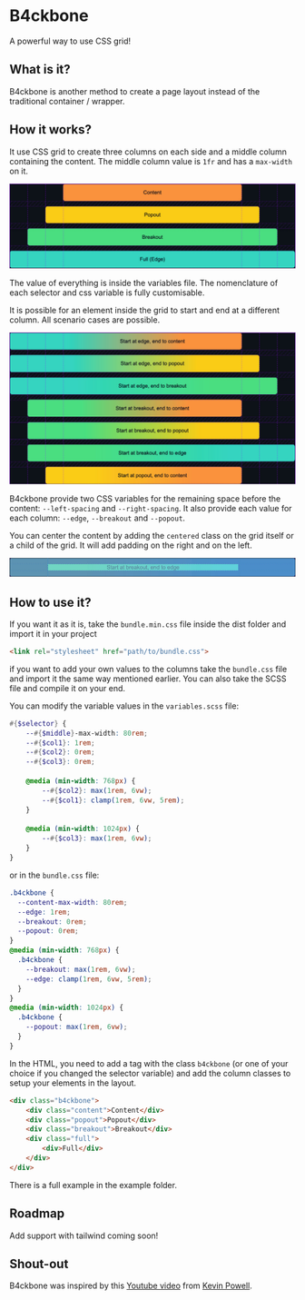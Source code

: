 # B4ckbone
A powerful way to use CSS grid!

## What is it?
B4ckbone is another method to create a page layout instead of the traditional container / wrapper.

## How it works?
It use CSS grid to create three columns on each side and a middle column containing the content. The middle column value is `1fr` and has a `max-width` on it.

![example](https://github.com/spicrd/b4ckbone/blob/assets/img1.jpg?raw=true)

The value of everything is inside the variables file. The nomenclature of each selector and css variable is fully customisable.

It is possible for an element inside the grid to start and end at a different column. All scenario cases are possible.

![different_sizes](https://github.com/spicrd/b4ckbone/blob/assets/img2.jpg?raw=true)

B4ckbone provide two CSS variables for the remaining space before the content: `--left-spacing` and `--right-spacing`. It also provide each value for each column: `--edge`, `--breakout` and `--popout`.

You can center the content by adding the `centered` class on the grid itself or a child of the grid. It will add padding on the right and on the left.

![Centered](https://github.com/spicrd/b4ckbone/blob/assets/img3.jpg?raw=true)

## How to use it?
If you want it as it is, take the `bundle.min.css` file inside the dist folder and import it in your project 
```html
<link rel="stylesheet" href="path/to/bundle.css">
```
if you want to add your own values to the columns take the `bundle.css` file and import it the same way mentioned earlier. You can also take the SCSS file and compile it on your end.

You can modify the variable values in the `variables.scss` file:
```scss
#{$selector} {
    --#{$middle}-max-width: 80rem;
    --#{$col1}: 1rem;
    --#{$col2}: 0rem;
    --#{$col3}: 0rem;

    @media (min-width: 768px) {
        --#{$col2}: max(1rem, 6vw);
        --#{$col1}: clamp(1rem, 6vw, 5rem);
    }

    @media (min-width: 1024px) {
        --#{$col3}: max(1rem, 6vw);
    }
}
```
or in the `bundle.css` file:
```css
.b4ckbone {
  --content-max-width: 80rem;
  --edge: 1rem;
  --breakout: 0rem;
  --popout: 0rem;
}
@media (min-width: 768px) {
  .b4ckbone {
    --breakout: max(1rem, 6vw);
    --edge: clamp(1rem, 6vw, 5rem);
  }
}
@media (min-width: 1024px) {
  .b4ckbone {
    --popout: max(1rem, 6vw);
  }
}
```
In the HTML, you need to add a tag with the class `b4ckbone` (or one of your choice if you changed the selector variable) and add the column classes to setup your elements in the layout.
```html
<div class="b4ckbone">
    <div class="content">Content</div>
    <div class="popout">Popout</div>
    <div class="breakout">Breakout</div>
    <div class="full">
        <div>Full</div>
    </div>
</div>
```
There is a full example in the example folder.

## Roadmap
Add support with tailwind coming soon!

## Shout-out
B4ckbone was inspired by this [Youtube video](https://youtu.be/c13gpBrnGEw?si=Glp5qkXwMVw_3Sje) from [Kevin Powell](https://www.youtube.com/@KevinPowell).
